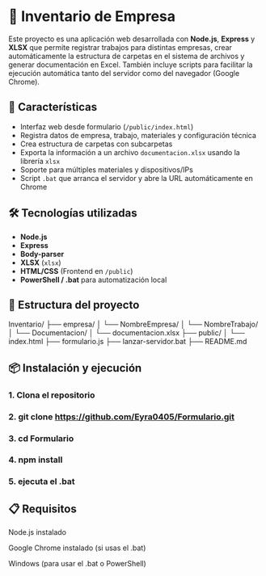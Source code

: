 # 🏢 Inventario de Empresa
Este proyecto es una aplicación web desarrollada con **Node.js**, **Express** y **XLSX** que permite registrar trabajos para distintas empresas, crear automáticamente la estructura de carpetas en el sistema de archivos y generar documentación en Excel. También incluye scripts para facilitar la ejecución automática tanto del servidor como del navegador (Google Chrome).

## 🚀 Características
- Interfaz web desde formulario (`/public/index.html`)
- Registra datos de empresa, trabajo, materiales y configuración técnica
- Crea estructura de carpetas con subcarpetas
- Exporta la información a un archivo `documentacion.xlsx` usando la librería `xlsx`
- Soporte para múltiples materiales y dispositivos/IPs
- Script `.bat` que arranca el servidor y abre la URL automáticamente en Chrome

## 🛠️ Tecnologías utilizadas
- **Node.js**
- **Express**
- **Body-parser**
- **XLSX** (`xlsx`)
- **HTML/CSS** (Frontend en `/public`)
- **PowerShell / .bat** para automatización local

## 📂 Estructura del proyecto
Inventario/
├── empresa/
│ └── NombreEmpresa/
│ └── NombreTrabajo/
│ └── Documentacion/
│ └── documentacion.xlsx
├── public/
│ └── index.html
├── formulario.js
├── lanzar-servidor.bat
├── README.md

## 📦 Instalación y ejecución
### 1. Clona el repositorio
### 2. git clone https://github.com/Eyra0405/Formulario.git
### 3. cd Formulario
### 4. npm install
### 5. ejecuta el .bat


## 📋 Requisitos
Node.js instalado

Google Chrome instalado (si usas el .bat)

Windows (para usar el .bat o PowerShell)

